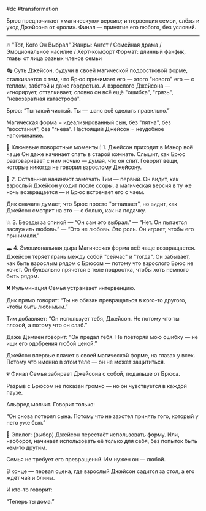 #dc #transformation 

Брюс предпочитает «магическую» версию; интервенция семьи, слёзы и уход Джейсона от «роли». Финал — принятие его любого, без условий.

---
🔥 "Тот, Кого Он Выбрал"
Жанры: Ангст / Семейная драма / Эмоциональное насилие / Херт-комфорт
Формат: длинный фанфик, главы от лица разных членов семьи

🎭 Суть
Джейсон, будучи в своей магической подростковой форме, сталкивается с тем, что Брюс принимает его — этого "нового" его — с теплом, заботой и даже гордостью.
А взрослого Джейсона — игнорирует, отталкивает, словно он всё ещё "ошибка", "грязь", "невозвратная катастрофа".

Брюс: “Ты такой чистый. Ты — шанс всё сделать правильно.”

Магическая форма = идеализированный сын, без "пятна", без "восстания", без "гнева".
Настоящий Джейсон = неудобное напоминание.

🧩 Ключевые поворотные моменты
🕯 1. Джейсон приходит в Манор всё чаще
Он даже начинает спать в старой комнате.
Слышит, как Брюс разговаривает с ним ночью — думая, что он спит.
Говорит вещи, которые никогда не говорил взрослому Джейсону.

🎻 2. Остальные начинают замечать
Тим — первый. Он видит, как взрослый Джейсон уходит после ссоры, а магическая версия в ту же ночь возвращается — и Брюс встречает его с чаем.

Дик сначала думает, что Брюс просто "оттаивает", но видит, как Джейсон смотрит на это — с болью, как на подачку.

💥 3. Беседы за спиной
— “Он сам это выбрал.”
— “Нет. Он пытается заслужить любовь.”
— “Это не любовь. Это роль. Он играет, чтобы его принимали.”

🕳 4. Эмоциональная дыра
Магическая форма всё чаще возвращается.
Джейсон теряет грань между собой "сейчас" и "тогда".
Он забывает, как быть взрослым рядом с Брюсом — потому что взрослого Брюс не хочет.
Он буквально прячется в теле подростка, чтобы хоть немного быть рядом.

❌ Кульминация
Семья устраивает интервенцию.

Дик прямо говорит: “Ты не обязан превращаться в кого-то другого, чтобы быть любимым.”

Тим добавляет: “Он использует тебя, Джейсон. Не потому что ты плохой, а потому что он слаб.”

Даже Дэмиен говорит: “Он предал тебя. Не повторяй мою ошибку — не ищи его одобрения любой ценой.”

Джейсон впервые плачет в своей магической форме, на глазах у всех. Потому что именно в этом теле — он не может защититься.

💔 Финал
Семья забирает Джейсона с собой, подальше от Брюса.

Разрыв с Брюсом не показан громко — но он чувствуется в каждой паузе.

Альфред молчит. Говорит только:

“Он снова потерял сына. Потому что не захотел принять того, который у него уже был.”

🌱 Эпилог: (выбор)
Джейсон перестаёт использовать форму. Или, наоборот, начинает использовать её только для себя, без попыток быть кем-то другим.

Семья не требует его превращений. Им нужен он — любой.

В конце — первая сцена, где взрослый Джейсон садится за стол, а его ждёт чай и блины.

И кто-то говорит:

“Теперь ты дома.”